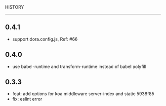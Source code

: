 HISTORY

----

## 0.4.1

- support dora.config.js, Ref: #66

## 0.4.0

- use babel-runtime and transform-runtime instead of babel polyfill

## 0.3.3

- feat: add options for koa middleware server-index and static      5938f85
- fix: eslint error